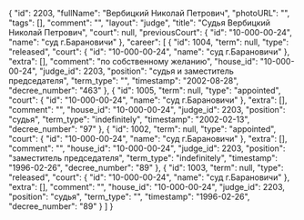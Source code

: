 {
    "id": 2203,
    "fullName": "Вербицкий Николай Петрович",
    "photoURL": "",
    "tags": [],
    "comment": "",
    "layout": "judge",
    "title": "Судья Вербицкий Николай Петрович",
    "court": null,
    "previousCourt": {
        "id": "10-000-00-24",
        "name": "суд г.Барановичи"
    },
    "career": [
        {
            "id": 1004,
            "term": null,
            "type": "released",
            "court": {
                "id": "10-000-00-24",
                "name": "суд г.Барановичи"
            },
            "extra": [],
            "comment": "по собственному желанию",
            "house_id": "10-000-00-24",
            "judge_id": 2203,
            "position": "судья и заместитель председателя",
            "term_type": "",
            "timestamp": "2002-08-28",
            "decree_number": "463"
        },
        {
            "id": 1005,
            "term": null,
            "type": "appointed",
            "court": {
                "id": "10-000-00-24",
                "name": "суд г.Барановичи"
            },
            "extra": [],
            "comment": "",
            "house_id": "10-000-00-24",
            "judge_id": 2203,
            "position": "судья",
            "term_type": "indefinitely",
            "timestamp": "2002-02-13",
            "decree_number": "97"
        },
        {
            "id": 1002,
            "term": null,
            "type": "appointed",
            "court": {
                "id": "10-000-00-24",
                "name": "суд г.Барановичи"
            },
            "extra": [],
            "comment": "",
            "house_id": "10-000-00-24",
            "judge_id": 2203,
            "position": "заместитель председателя",
            "term_type": "indefinitely",
            "timestamp": "1996-02-26",
            "decree_number": "89"
        },
        {
            "id": 1003,
            "term": null,
            "type": "released",
            "court": {
                "id": "10-000-00-24",
                "name": "суд г.Барановичи"
            },
            "extra": [],
            "comment": "",
            "house_id": "10-000-00-24",
            "judge_id": 2203,
            "position": "судья",
            "term_type": "",
            "timestamp": "1996-02-26",
            "decree_number": "89"
        }
    ]
}